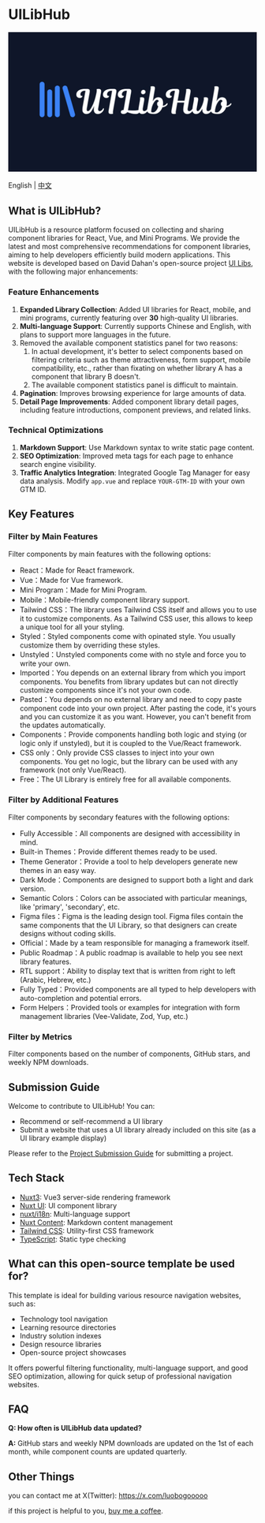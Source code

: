 # UILibHub

![UILibHub](./docs/banner.jpg)

English | [中文](./README-zh.md)

## What is UILibHub?
UILibHub is a resource platform focused on collecting and sharing component libraries for React, Vue, and Mini Programs. We provide the latest and most comprehensive recommendations for component libraries, aiming to help developers efficiently build modern applications. This website is developed based on David Dahan's open-source project [UI Libs](https://github.com/ddahan/ui-libs), with the following major enhancements:

### Feature Enhancements
1. **Expanded Library Collection**: Added UI libraries for React, mobile, and mini programs, currently featuring over **30** high-quality UI libraries.
2. **Multi-language Support**: Currently supports Chinese and English, with plans to support more languages in the future.
3. Removed the available component statistics panel for two reasons:
   1. In actual development, it's better to select components based on filtering criteria such as theme attractiveness, form support, mobile compatibility, etc., rather than fixating on whether library A has a component that library B doesn't.
   2. The available component statistics panel is difficult to maintain.
4. **Pagination**: Improves browsing experience for large amounts of data.
5. **Detail Page Improvements**: Added component library detail pages, including feature introductions, component previews, and related links.

### Technical Optimizations
1. **Markdown Support**: Use Markdown syntax to write static page content.
2. **SEO Optimization**: Improved meta tags for each page to enhance search engine visibility.
3. **Traffic Analytics Integration**: Integrated Google Tag Manager for easy data analysis. Modify `app.vue` and replace `YOUR-GTM-ID` with your own GTM ID.


## Key Features

### Filter by Main Features
Filter components by main features with the following options:
- React：Made for React framework.
- Vue：Made for Vue framework.
- Mini Program：Made for Mini Program.
- Mobile：Mobile-friendly component library support.
- Tailwind CSS：The library uses Tailwind CSS itself and allows you to use it to customize components. As a Tailwind CSS user, this allows to keep a unique tool for all your styling.
- Styled：Styled components come with opinated style. You usually customize them by overriding these styles.
- Unstyled：Unstyled components come with no style and force you to write your own.
- Imported：You depends on an external library from which you import components. You benefits from library updates but can not directly customize components since it's not your own code.
- Pasted：You depends on no external library and need to copy paste component code into your own project. After pasting the code, it's yours and you can customize it as you want. However, you can't benefit from the updates automatically.
- Components：Provide components handling both logic and stying (or logic only if unstyled), but it is coupled to the Vue/React framework.
- CSS only：Only provide CSS classes to inject into your own components. You get no logic, but the library can be used with any framework (not only Vue/React).
- Free：The UI Library is entirely free for all available components.

### Filter by Additional Features
Filter components by secondary features with the following options:
- Fully Accessible：All components are designed with accessibility in mind.
- Built-in Themes：Provide different themes ready to be used.
- Theme Generator：Provide a tool to help developers generate new themes in an easy way.
- Dark Mode：Components are designed to support both a light and dark version.
- Semantic Colors：Colors can be associated with particular meanings, like 'primary', 'secondary', etc.
- Figma files：Figma is the leading design tool. Figma files contain the same components that the UI Library, so that designers can create designs without coding skills.
- Official：Made by a team responsible for managing a framework itself.
- Public Roadmap：A public roadmap is available to help you see next library features.
- RTL support：Ability to display text that is written from right to left (Arabic, Hebrew, etc.)
- Fully Typed：Provided components are all typed to help developers with auto-completion and potential errors.
- Form Helpers：Provided tools or examples for integration with form management libraries (Vee-Validate, Zod, Yup, etc.)

### Filter by Metrics
Filter components based on the number of components, GitHub stars, and weekly NPM downloads.

## Submission Guide
Welcome to contribute to UILibHub! You can:  
- Recommend or self-recommend a UI library
- Submit a website that uses a UI library already included on this site (as a UI library example display)

Please refer to the [Project Submission Guide](https://github.com/aidevtoolkit/uilibhub/docs/submission-guide.md) for submitting a project.

## Tech Stack
- [Nuxt3](https://nuxt.com/): Vue3 server-side rendering framework
- [Nuxt UI](https://ui.nuxt.com/): UI component library
- [nuxt/i18n](https://i18n.nuxtjs.org/): Multi-language support
- [Nuxt Content](https://content.nuxt.com/): Markdown content management
- [Tailwind CSS](https://tailwindcss.com/): Utility-first CSS framework
- [TypeScript](https://www.typescriptlang.org/): Static type checking

## What can this open-source template be used for?
This template is ideal for building various resource navigation websites, such as:
- Technology tool navigation
- Learning resource directories
- Industry solution indexes
- Design resource libraries
- Open-source project showcases

It offers powerful filtering functionality, multi-language support, and good SEO optimization, allowing for quick setup of professional navigation websites.

## FAQ

**Q: How often is UILibHub data updated?**

**A:** GitHub stars and weekly NPM downloads are updated on the 1st of each month, while component counts are updated quarterly.

## Other Things
you can contact me at X(Twitter): https://x.com/luobogooooo

if this project is helpful to you, [buy me a coffee](https://ko-fi.com/luobogor).